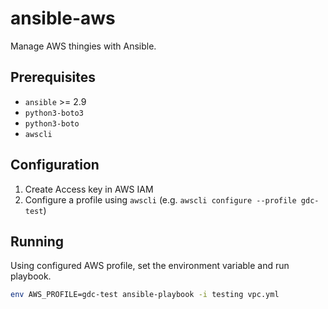 # ansible-aws

Manage AWS thingies with Ansible.

## Prerequisites

* `ansible` >= 2.9
* `python3-boto3`
* `python3-boto`
* `awscli`

## Configuration

1. Create Access key in AWS IAM
2. Configure a profile using `awscli` (e.g. `awscli configure --profile gdc-test`)

## Running

Using configured AWS profile, set the environment variable and run playbook.

```sh
env AWS_PROFILE=gdc-test ansible-playbook -i testing vpc.yml
```
